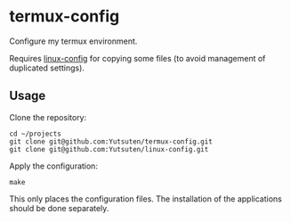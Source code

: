 # termux-config

Configure my termux environment.

Requires [linux-config](https://github.com/Yutsuten/linux-config)
for copying some files (to avoid management of duplicated settings).

## Usage

Clone the repository:

```shell
cd ~/projects
git clone git@github.com:Yutsuten/termux-config.git
git clone git@github.com:Yutsuten/linux-config.git
```

Apply the configuration:

```shell
make
```

This only places the configuration files.
The installation of the applications should be done separately.
